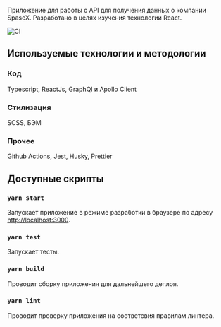 Приложение для работы с API для получения данных о компании SpaseX.
Разработано в целях изучения технологии React.

![CI](https://github.com/Goodzonchik/learning-react/workflows/CI/badge.svg)

## Используемые технологии и методологии

### Код

Typescript, ReactJs, GraphQl и Apollo Client

### Стилизация

SCSS, БЭМ

### Прочее

Github Actions, Jest, Husky, Prettier

## Доступные скрипты

### `yarn start`

Запускает приложение в режиме разработки в браузере по адресу [http://localhost:3000](http://localhost:3000).

### `yarn test`

Запускает тесты.

### `yarn build`

Проводит сборку приложения для дальнейшего деплоя.

### `yarn lint`

Проводит проверку приложения на соответсвия правилам линтера.
